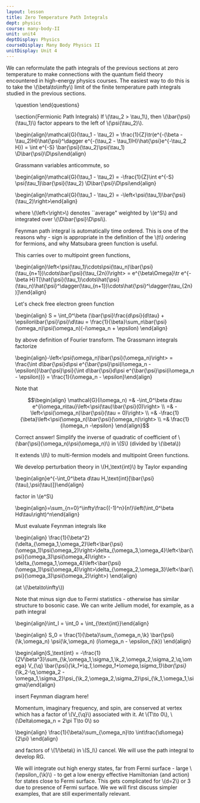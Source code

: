 ```yaml
---
layout: lesson
title: Zero Temperature Path Integrals
dept: physics
course: many-body-II
unit: unit4
deptDisplay: Physics
courseDisplay: Many Body Physics II
unitDisplay: Unit 4
---
```

We can reformulate the path integrals of the previous sections at zero temperature to make connections with the quantum field theory encountered in high-energy physics courses. The easiest way to do this is to take the \\(\beta\to\infty\\) limit of the finite temperature path integrals studied in the previous sections.


<ol>
\question
\end{questions}

\section{Fermionic Path Integrals}
If \\(\tau_2 > \tau_1\\), then \\(\bar{\psi}(\tau_1)\\) factor appears to the left of \\(\psi(\tau_2)\\).

$$$$\begin{align}\mathcal{G}(\tau_1 - \tau_2) = \frac{1}{Z}\tr(e^{-(\beta - \tau_2)H}\hat{\psi}^\dagger e^{-(\tau_2 - \tau_1)H}\hat{\psi}e^{-\tau_2 H}) = \int e^{-S} \bar{\psi}(\tau_2)\psi(\tau_1) \D\bar{\psi}\D\psi\end{align}$$$$

Grassmann variables anticommute, so

$$$$\begin{align}\mathcal{G}(\tau_1 - \tau_2) = -\frac{1}{Z}\int e^{-S} \psi(\tau_1)\bar{\psi}(\tau_2) \D\bar{\psi}\D\psi\end{align}$$$$

$$$$\begin{align}\mathcal{G}(\tau_1 - \tau_2) = -\left<\psi(\tau_1)\bar{\psi}(\tau_2)\right>\end{align}$$$$

where \\(\left<\right>\\) denotes ``average" weighted by \\(e^S\\) and integrated over \\(\D\bar{\psi}\D\psi\\). 

Feynman path integral is automatically time ordered. This is one of the reasons why - sign is appropriate in the definition of the \\(t\\) ordering for fermions, and why Matsubara green function is useful.

This carries over to multipoint green functions, 

$$$$\begin{align}\left<\psi(\tau_1)\cdots\psi(\tau_n)\bar{\psi}(\tau_{n+1})\cdots\bar{\psi}(\tau_{2n})\right> = e^{\beta\Omega}\tr e^{-\beta H}T[\hat{\psi}(\tau_1)\cdots\hat{\psi}(\tau_n)\hat{\psi}^\dagger(\tau_{n+1})\cdots\hat{\psi}^\dagger(\tau_{2n})]\end{align}$$$$

Let's check free electron green function

$$$$\begin{align}
S = \int_0^\beta (\bar{\psi}\frac{d\psi}{d\tau} + \epsilon\bar{\psi}\psi)\d\tau = \frac{1}{\beta}\sum_n\bar{\psi}(\omega_n)\psi(\omega_n)(-i\omega_n + \epsilon)
\end{align}$$$$

by above definition of Fourier transform. The Grassmann integrals factorize 

$$$$\begin{align}-\left<\psi(\omega_n)\bar{\psi}(\omega_n)\right> = \frac{\int d\bar{\psi}d\psi e^{\bar{\psi}\psi(i\omega_n - \epsilon)}\bar{\psi}\psi}{\int d\bar{\psi}d\psi e^{\bar{\psi}\psi(i\omega_n - \epsilon)}} = \frac{1}{i\omega_n - \epsilon}\end{align}$$$$

Note that

$$\begin{align}
\mathcal{G}(i\omega_n) =& -\int_0^\beta d\tau e^{i\omega_n\tau}\left<\psi(\tau)\bar{\psi}(0)\right> \\
=& -\left<\psi(\omega_n)\bar{\psi}(\tau = 0)\right> \\
=& -\frac{1}{\beta}\left<\psi(\omega_n)\bar{\psi}(\omega_n)\right> \\
=& \frac{1}{i\omega_n -\epsilon}
\end{align}$$

Correct answer! Simplify the inverse of quadratic of coefficient of \\(\bar{\psi}(\omega_n)\psi(\omega_n)\\) in \\(S\\) (divided by \\(\beta\\))

It extends \\(I\\) to multi-fermion models and multipoint Green functions.

We develop perturbation theory in \\(H_\text{int}\\) by Taylor expanding 

$$$$\begin{align}e^{-\int_0^\beta d\tau H_\text{int}[\bar{\psi}(\tau),\psi(\tau)]}\end{align}$$$$

factor in \\(e^S\\)

$$$$\begin{align}=\sum_{n=0}^\infty\frac{(-1)^n}{n!}\left(\int_0^\beta Hd\tau\right)^n\end{align}$$$$

Must evaluate Feynman integrals like

$$$$\begin{align}
\frac{1}{\beta^2}(\delta_{\omega_1,\omega_2}\left<\bar{\psi}(\omega_1)\psi(\omega_2)\right>\delta_{\omega_3,\omega_4}\left<\bar{\psi}(\omega_3)\psi(\omega_4)\right> - \delta_{\omega_1,\omega_4}\left<\bar{\psi}(\omega_1)\psi(\omega_4)\right>\delta_{\omega_2,\omega_3}\left<\bar{\psi}(\omega_3)\psi(\omega_2)\right>)
\end{align}$$$$

(at \\(\beta\to\infty\\))

Note that minus sign due to Fermi statistics - otherwise has similar structure to bosonic case. We can write Jellium model, for example, as a path integral 

$$$$\begin{align}\int_I = \int_0 + \int_{\text{int}}\end{align}$$$$

$$$$\begin{align}
S_0 = \frac{1}{\beta}\sum_{\omega_n,\k} \bar{\psi}(\k,\omega_n) \psi(\k,\omega_n) (i\omega_n - \epsilon_{\k})
\end{align}$$$$

$$$$\begin{align}S_\text{int} = -\frac{1}{2V\beta^3}\sum_{\k,\omega_1,\sigma_1,\k_2,\omega_2,\sigma_2,\q,\omega} V_{\q} \bar{\psi}_{\k_1+\q_1,\omega_1+\omega,\sigma_1}\bar{\psi}_{\k_2-\q,\omega_2 - \omega_1,\sigma_2}\psi_{\k_2,\omega_2,\sigma_2}\psi_{\k_1,\omega_1,\sigma}\end{align}$$$$

insert Feynman diagram here!

Momentum, imaginary frequency, and spin, are conserved at vertex which has a factor of \\(V_{\q}\\) associated with it. At \\(T\to 0\\), \\(\Delta\omega_n = 2\pi T\to 0\\) so 

$$$$\begin{align}
\frac{1}{\beta}\sum_{\omega_n}\to \int\frac{\d\omega}{2\pi}
\end{align}$$$$

and factors of \\(1/\beta\\) in \\(S_I\\) cancel. We will use the path integral to develop RG.

We will integrate out high energy states, far from Fermi surface - large \\(\epsilon_{\k}\\) - to get a low energy effective Hamiltonian (and action) for states close to Fermi surface. This gets complicated for \\(d=2\\) or 3 due to presence of Fermi surface. We we will first discuss simpler examples, that are still experimentally relevant.


